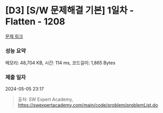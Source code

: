 # [D3] [S/W 문제해결 기본] 1일차 - Flatten - 1208 

[문제 링크](https://swexpertacademy.com/main/code/problem/problemDetail.do?contestProbId=AV139KOaABgCFAYh) 

### 성능 요약

메모리: 48,704 KB, 시간: 114 ms, 코드길이: 1,865 Bytes

### 제출 일자

2024-05-05 23:17



> 출처: SW Expert Academy, https://swexpertacademy.com/main/code/problem/problemList.do